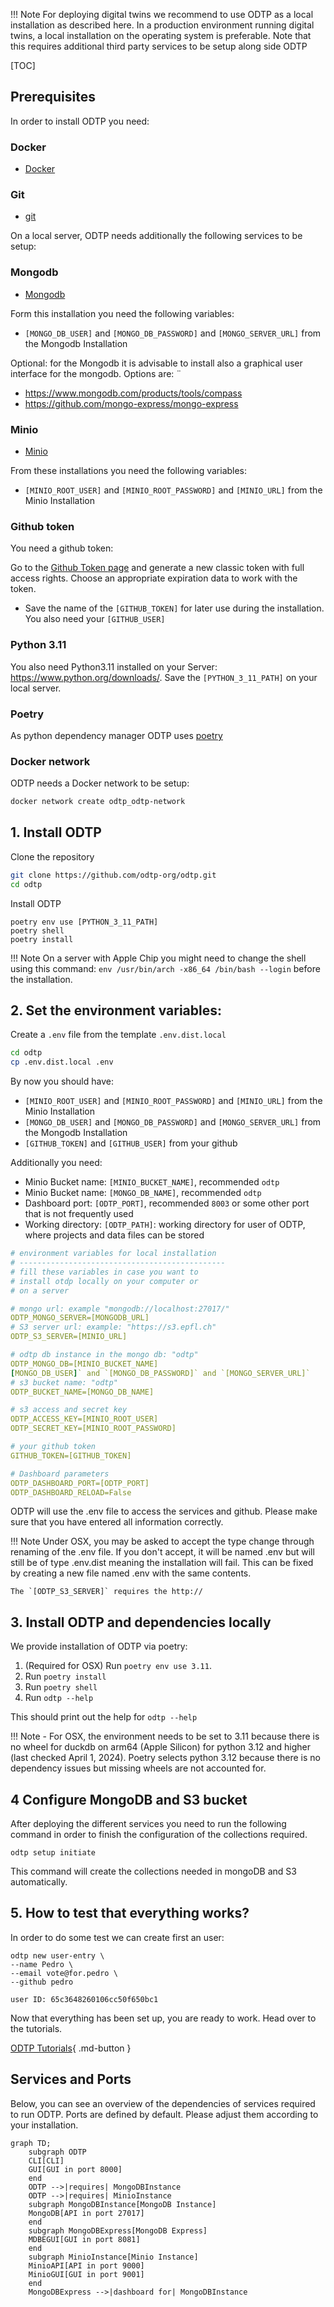 !!! Note
    For deploying digital twins we recommend to use ODTP as a local installation as described here. In a production environment running digital twins, a local installation on the operating system is preferable. Note that this requires additional third party services to be setup along side ODTP

[TOC]

## Prerequisites

In order to install ODTP you need: 

### Docker

- [Docker](https://www.docker.com/)

### Git 

- [git](https://git-scm.com/)

On a local server, ODTP needs additionally the following services to be setup:

### Mongodb

- [Mongodb](https://www.mongodb.com/docs/manual/installation/)

Form this installation you need the following variables:

- `[MONGO_DB_USER]` and `[MONGO_DB_PASSWORD]` and `[MONGO_SERVER_URL]` from the Mongodb Installation

Optional: for the Mongodb it is advisable to install also a graphical user interface for the mongodb. Options are: ¨

- https://www.mongodb.com/products/tools/compass
- https://github.com/mongo-express/mongo-express

### Minio

- [Minio](https://min.io/docs/minio/linux/operations/installation.html)

From these installations you need the following variables:

- `[MINIO_ROOT_USER]` and `[MINIO_ROOT_PASSWORD]` and `[MINIO_URL]` from the Minio Installation

### Github token

You need a github token: 

Go to the [Github Token page](https://github.com/settings/tokens) and generate a new classic token with full access rights.
Choose an appropriate expiration data to work with the token.

- Save the name of the `[GITHUB_TOKEN]` for later use during the installation. You also need your `[GITHUB_USER]`

### Python 3.11

You also need Python3.11 installed on your Server: https://www.python.org/downloads/. Save the `[PYTHON_3_11_PATH]` on your local server.

### Poetry

As  python dependency manager ODTP uses [poetry](https://python-poetry.org/docs/#installation)

### Docker network

ODTP needs a Docker network to be setup:

```bash
docker network create odtp_odtp-network 
```

## 1. Install ODTP

Clone the repository
 
```bash
git clone https://github.com/odtp-org/odtp.git
cd odtp
```

Install ODTP

```
poetry env use [PYTHON_3_11_PATH]
poetry shell
poetry install
```

!!! Note
    On a server with Apple Chip you might need to change the shell using this command: `env /usr/bin/arch -x86_64 /bin/bash --login` before the installation.


## 2. Set the environment variables: 

Create a `.env` file from the template `.env.dist.local`

```bash
cd odtp
cp .env.dist.local .env
```

By now you should have:

- `[MINIO_ROOT_USER]` and `[MINIO_ROOT_PASSWORD]` and `[MINIO_URL]` from the Minio Installation
- `[MONGO_DB_USER]` and `[MONGO_DB_PASSWORD]` and `[MONGO_SERVER_URL]` from the Mongodb Installation
- `[GITHUB_TOKEN]` and `[GITHUB_USER]` from your github

Additionally you need:

- Minio Bucket name: `[MINIO_BUCKET_NAME]`, recommended `odtp`
- Minio Bucket name: `[MONGO_DB_NAME]`, recommended `odtp`
- Dashboard port: `[ODTP_PORT]`, recommended `8003` or some other port that is not frequently used
- Working directory: `[ODTP_PATH]`: working directory for user of ODTP, where projects and data files can be stored


```yaml
# environment variables for local installation
# ----------------------------------------------
# fill these variables in case you want to 
# install otdp locally on your computer or 
# on a server

# mongo url: example "mongodb://localhost:27017/"
ODTP_MONGO_SERVER=[MONGODB_URL]
# S3 server url: example: "https://s3.epfl.ch"
ODTP_S3_SERVER=[MINIO_URL]

# odtp db instance in the mongo db: "odtp"
ODTP_MONGO_DB=[MINIO_BUCKET_NAME]
[MONGO_DB_USER]` and `[MONGO_DB_PASSWORD]` and `[MONGO_SERVER_URL]`
# s3 bucket name: "odtp" 
ODTP_BUCKET_NAME=[MONGO_DB_NAME]

# s3 access and secret key
ODTP_ACCESS_KEY=[MINIO_ROOT_USER]     
ODTP_SECRET_KEY=[MINIO_ROOT_PASSWORD]

# your github token
GITHUB_TOKEN=[GITHUB_TOKEN]

# Dashboard parameters
ODTP_DASHBOARD_PORT=[ODTP_PORT]
ODTP_DASHBOARD_RELOAD=False
```

ODTP will use the .env file to access the services and github. Please make sure that you have entered all information correctly.

!!! Note
    Under OSX, you may be asked to accept the type change through renaming of the .env file. If you don't accept, it will be named .env but will still be of type .env.dist meaning the installation will fail. This can be fixed by creating a new file named .env with the same contents.
    
    The `[ODTP_S3_SERVER]` requires the http:// 


## 3. Install ODTP and dependencies locally

We provide installation of ODTP via poetry:

1. (Required for OSX) Run `poetry env use 3.11`. 
2. Run `poetry install`
3. Run `poetry shell`
4. Run `odtp --help`

This should print out the help for `odtp --help`

!!! Note
    - For OSX, the environment needs to be set to 3.11 because there is no wheel for duckdb on arm64 (Apple Silicon) for python 3.12 and higher (last checked April 1, 2024). Poetry selects python 3.12 because there is no dependency issues but missing wheels are not accounted for.

## 4 Configure MongoDB and S3 bucket

After deploying the different services you need to run the following command in order to finish the configuration of the collections required. 

```
odtp setup initiate 
```

This command will create the collections needed in mongoDB and S3 automatically. 

## 5. How to test that everything works? 

In order to do some test we can create first an user: 

```
odtp new user-entry \
--name Pedro \
--email vote@for.pedro \
--github pedro
```

```
user ID: 65c3648260106cc50f650bc1
```

Now that everything has been set up, you are ready to work. Head over to the tutorials.

[ODTP Tutorials](tutorials/index.md){ .md-button } 

## Services and Ports

Below, you can see an overview of the dependencies of services required to run ODTP. 
Ports are defined by default. Please adjust them according to your installation.

``` mermaid
graph TD;
    subgraph ODTP
    CLI[CLI]
    GUI[GUI in port 8000]
    end
    ODTP -->|requires| MongoDBInstance
    ODTP -->|requires| MinioInstance
    subgraph MongoDBInstance[MongoDB Instance]
    MongoDB[API in port 27017]
    end
    subgraph MongoDBExpress[MongoDB Express]
    MDBEGUI[GUI in port 8081]
    end
    subgraph MinioInstance[Minio Instance]
    MinioAPI[API in port 9000]
    MinioGUI[GUI in port 9001]
    end
    MongoDBExpress -->|dashboard for| MongoDBInstance
``` 
